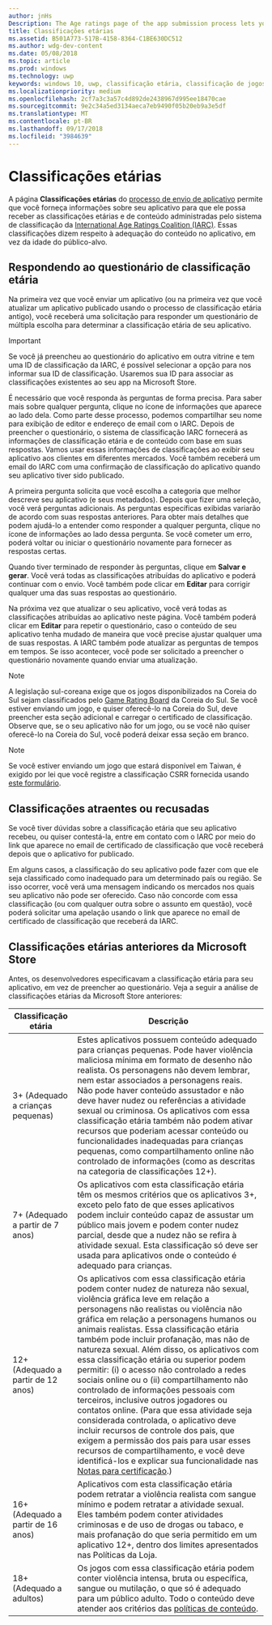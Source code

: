 ```yaml
---
author: jnHs
Description: The Age ratings page of the app submission process lets you provide information about your app so it can receive the appropriate age ratings from the International Age Ratings Coalition (IARC).
title: Classificações etárias
ms.assetid: B501A773-517B-4158-8364-C1BE630DC512
ms.author: wdg-dev-content
ms.date: 05/08/2018
ms.topic: article
ms.prod: windows
ms.technology: uwp
keywords: windows 10, uwp, classificação etária, classificação de jogos, iarc, classificação, questionário, conselho de classificação, classificação de conteúdo
ms.localizationpriority: medium
ms.openlocfilehash: 2cf7a3c3a57c4d892de2438967d995ee18470cae
ms.sourcegitcommit: 9e2c34a5ed3134aeca7eb9490f05b20eb9a3e5df
ms.translationtype: MT
ms.contentlocale: pt-BR
ms.lasthandoff: 09/17/2018
ms.locfileid: "3984639"
---
```

# <a name="age-ratings"></a>Classificações etárias

A página **Classificações etárias** do [processo de envio de aplicativo](app-submissions.md) permite que você forneça informações sobre seu aplicativo para que ele possa receber as classificações etárias e de conteúdo administradas pelo sistema de classificação da [International Age Ratings Coalition (IARC)](http://go.microsoft.com/fwlink/p/?LinkId=716854). Essas classificações dizem respeito à adequação do conteúdo no aplicativo, em vez da idade do público-alvo.

## <a name="answering-the-age-ratings-questionnaire"></a>Respondendo ao questionário de classificação etária

Na primeira vez que você enviar um aplicativo (ou na primeira vez que você atualizar um aplicativo publicado usando o processo de classificação etária antigo), você receberá uma solicitação para responder um questionário de múltipla escolha para determinar a classificação etária de seu aplicativo.

> [!IMPORTANT]
> Se você já preencheu ao questionário do aplicativo em outra vitrine e tem uma ID de classificação da IARC, é possível selecionar a opção para nos informar sua ID de classificação. Usaremos sua ID para associar as classificações existentes ao seu app na Microsoft Store.

É necessário que você responda às perguntas de forma precisa. Para saber mais sobre qualquer pergunta, clique no ícone de informações que aparece ao lado dela. Como parte desse processo, podemos compartilhar seu nome para exibição de editor e endereço de email com o IARC. Depois de preencher o questionário, o sistema de classificação IARC fornecerá as informações de classificação etária e de conteúdo com base em suas respostas. Vamos usar essas informações de classificações ao exibir seu aplicativo aos clientes em diferentes mercados. Você também receberá um email do IARC com uma confirmação de classificação do aplicativo quando seu aplicativo tiver sido publicado.

A primeira pergunta solicita que você escolha a categoria que melhor descreve seu aplicativo (e seus metadados). Depois que fizer uma seleção, você verá perguntas adicionais. As perguntas específicas exibidas variarão de acordo com suas respostas anteriores. Para obter mais detalhes que podem ajudá-lo a entender como responder a qualquer pergunta, clique no ícone de informações ao lado dessa pergunta. Se você cometer um erro, poderá voltar ou iniciar o questionário novamente para fornecer as respostas certas.

Quando tiver terminado de responder às perguntas, clique em **Salvar e gerar**. Você verá todas as classificações atribuídas do aplicativo e poderá continuar com o envio. Você também pode clicar em **Editar** para corrigir qualquer uma das suas respostas ao questionário.

Na próxima vez que atualizar o seu aplicativo, você verá todas as classificações atribuídas ao aplicativo neste página. Você também poderá clicar em **Editar** para repetir o questionário, caso o conteúdo de seu aplicativo tenha mudado de maneira que você precise ajustar qualquer uma de suas respostas. A IARC também pode atualizar as perguntas de tempos em tempos. Se isso acontecer, você pode ser solicitado a preencher o questionário novamente quando enviar uma atualização.

<span id="boards" />

> [!NOTE]
> A legislação sul-coreana exige que os jogos disponibilizados na Coreia do Sul sejam classificados pelo [Game Rating Board](http://go.microsoft.com/fwlink/p/?LinkId=228256) da Coreia do Sul. Se você estiver enviando um jogo, e quiser oferecê-lo na Coreia do Sul, deve preencher esta seção adicional e carregar o certificado de classificação. Observe que, se o seu aplicativo não for um jogo, ou se você não quiser oferecê-lo na Coreia do Sul, você poderá deixar essa seção em branco.

> [!NOTE]
> Se você estiver enviando um jogo que estará disponível em Taiwan, é exigido por lei que você registre a classificação CSRR fornecida usando [este formulário](https://go.microsoft.com/fwlink/?linkid=867281). 

<span id="appeal" />

## <a name="appealing-ratings-or-refused-classifications"></a>Classificações atraentes ou recusadas

Se você tiver dúvidas sobre a classificação etária que seu aplicativo recebeu, ou quiser contestá-la, entre em contato com o IARC por meio do link que aparece no email de certificado de classificação que você receberá depois que o aplicativo for publicado.

Em alguns casos, a classificação do seu aplicativo pode fazer com que ele seja classificado como inadequado para um determinado país ou região. Se isso ocorrer, você verá uma mensagem indicando os mercados nos quais seu aplicativo não pode ser oferecido. Caso não concorde com essa classificação (ou com qualquer outra sobre o assunto em questão), você poderá solicitar uma apelação usando o link que aparece no email de certificado de classificação que receberá da IARC.


## <a name="previous-microsoft-store-age-ratings"></a>Classificações etárias anteriores da Microsoft Store

Antes, os desenvolvedores especificavam a classificação etária para seu aplicativo, em vez de preencher ao questionário. Veja a seguir a análise de classificações etárias da Microsoft Store anteriores:

| Classificação etária                           | Descrição                            |
|--------------------------------------|----------------------------------------|
| 3+ (Adequado a crianças pequenas)     | Estes aplicativos possuem conteúdo adequado para crianças pequenas. Pode haver violência maliciosa mínima em formato de desenho não realista. Os personagens não devem lembrar, nem estar associados a personagens reais. Não pode haver conteúdo assustador e não deve haver nudez ou referências a atividade sexual ou criminosa. Os aplicativos com essa classificação etária também não podem ativar recursos que poderiam acessar conteúdo ou funcionalidades inadequadas para crianças pequenas, como compartilhamento online não controlado de informações (como as descritas na categoria de classificações 12+).            |
| 7+ (Adequado a partir de 7 anos)   | Os aplicativos com esta classificação etária têm os mesmos critérios que os aplicativos 3+, exceto pelo fato de que esses aplicativos podem incluir conteúdo capaz de assustar um público mais jovem e podem conter nudez parcial, desde que a nudez não se refira à atividade sexual. Esta classificação só deve ser usada para aplicativos onde o conteúdo é adequado para crianças.                                                                                   |
| 12+ (Adequado a partir de 12 anos) | Os aplicativos com essa classificação etária podem conter nudez de natureza não sexual, violência gráfica leve em relação a personagens não realistas ou violência não gráfica em relação a personagens humanos ou animais realistas. Essa classificação etária também pode incluir profanação, mas não de natureza sexual. Além disso, os aplicativos com essa classificação etária ou superior podem permitir: (i) o acesso não controlado a redes sociais online ou o (ii) compartilhamento não controlado de informações pessoais com terceiros, inclusive outros jogadores ou contatos online. (Para que essa atividade seja considerada controlada, o aplicativo deve incluir recursos de controle dos pais, que exigem a permissão dos pais para usar esses recursos de compartilhamento, e você deve identificá-los e explicar sua funcionalidade nas [Notas para certificação](notes-for-certification.md).) |
| 16+ (Adequado a partir de 16 anos) | Aplicativos com esta classificação etária podem retratar a violência realista com sangue mínimo e podem retratar a atividade sexual. Eles também podem conter atividades criminosas e de uso de drogas ou tabaco, e mais profanação do que seria permitido em um aplicativo 12+, dentro dos limites apresentados nas Políticas da Loja.                                                                                                                           |
| 18+ (Adequado a adultos)            | Os jogos com essa classificação etária podem conter violência intensa, bruta ou específica, sangue ou mutilação, o que só é adequado para um público adulto. Todo o conteúdo deve atender aos critérios das [políticas de conteúdo](https://docs.microsoft.com/legal/windows/agreements/store-policies).                                                                                                                                                            |
